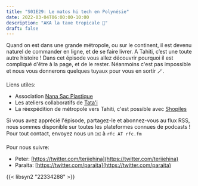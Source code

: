 ```yaml
---
title: "S01E29: Le matos hi tech en Polynésie"
date: 2022-03-04T06:00:00-10:00
description: "AKA la taxe tropicale 🌴"
draft: false
---
```


Quand on est dans une grande métropole, ou sur le continent, il est devenu naturel de commander en ligne, et de se faire livrer.
A Tahiti, c’est une toute autre histoire !
Dans cet épisode vous allez découvrir pourquoi il est compliqué d'être à la page, et de le rester. Néanmoins c'est pas impossible et nous vous donnerons quelques tuyaux pour vous en sortir 🪄.

Liens utiles:

* Association [Nana Sac Plastique](https://www.facebook.com/nanasacplastique/)
* Les ateliers collaboratifs de [Tata'i](https://www.facebook.com/tataitahiti/)
* La réexpédition de métropole vers Tahiti, c'est possible avec [Shopiles](https://www.shopiles.fr/)


Si vous avez apprécié l'épisode, partagez-le et abonnez-vous au flux RSS, nous sommes disponible sur toutes les plateformes connues de podcasts !
Pour tout contact, envoyez nous un ✉️ à `rfc AT rfc.fm`

Pour nous suivre:

* Peter:  [https://twitter.com/teriiehina](https://twitter.com/teriiehina)
* Paraita: [https://twitter.com/paraita](https://twitter.com/paraita)

{{< libsyn2 "22334288" >}}
